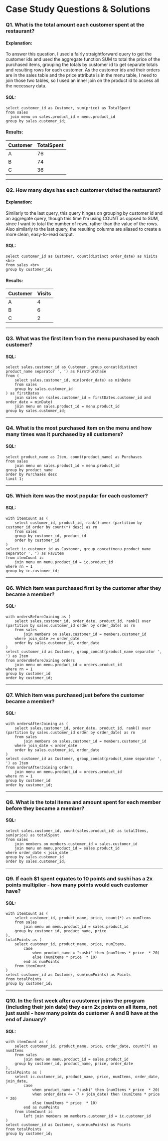 # Case Study Questions & Solutions

### Q1. What is the total amount each customer spent at the restaurant?

#### Explanation: 
To answer this question, I used a fairly straightforward query to get the customer ids and used the aggregate function SUM to total the price of the purchased items, grouping the totals by customer id to get separate totals and resulting rows for each customer. As the customer ids and their orders are in the sales table and the price attribute is in the menu table, I need to join those two tables, so I used an inner join on the product id to access all the necessary data.

#### SQL:

    select customer_id as Customer, sum(price) as TotalSpent
    from sales
      join menu on sales.product_id = menu.product_id
    group by sales.customer_id;

#### Results:
| Customer | TotalSpent |
| -------- | ------- |
| A | 76 |
| B | 74 |
| C | 36 |

***
### Q2. How many days has each customer visited the restaurant?

#### Explanation: 
Similarly to the last query, this query hinges on grouping by customer id and an aggregate query, though this time I'm using COUNT as oppsed to SUM, since I want to total the number of rows, rather than the value of the rows. Also similarly to the last query, the resulting columns are aliased to create a more clean, easy-to-read output. 

#### SQL:

    select customer_id as Customer, count(distinct order_date) as Visits <br>
    from sales <br>
    group by customer_id;

#### Results:
| Customer | Visits |
| -------- | ------- |
| A | 4 |
| B | 6 |
| C | 2 |

***
### Q3. What was the first item from the menu purchased by each customer?

#### SQL:

    select sales.customer_id as Customer, group_concat(distinct product_name separator ', ') as FirstPurchase
    from (
    	select sales.customer_id, min(order_date) as minDate
    	from sales
    	group by sales.customer_id
    ) as firstDates
    	join sales on (sales.customer_id = firstDates.customer_id and order_date = minDate) 
    	join menu on sales.product_id = menu.product_id
    group by sales.customer_id;

***
### Q4. What is the most purchased item on the menu and how many times was it purchased by all customers?

#### SQL:

    select product_name as Item, count(product_name) as Purchases
    from sales
    	join menu on sales.product_id = menu.product_id
    group by product_name
    order by Purchases desc
    limit 1;

***
### Q5. Which item was the most popular for each customer?

#### SQL:

    with itemCount as (
    	select customer_id, product_id, rank() over (partition by customer_id order by count(*) desc) as rn
    	from sales
    	group by customer_id, product_id
    	order by customer_id
    )
    select ic.customer_id as Customer, group_concat(menu.product_name separator ', ') as FavItem
    from itemCount ic
        join menu on menu.product_id = ic.product_id
    where rn = 1
    group by ic.customer_id;

***
### Q6. Which item was purchased first by the customer after they became a member?

#### SQL:

    with ordersBeforeJoining as (
    	select sales.customer_id, order_date, product_id, rank() over (partition by sales.customer_id order by order_date) as rn
    	from sales
    		join members on sales.customer_id = members.customer_id
    	where join_date >= order_date
    	order by sales.customer_id, order_date
    )
    select customer_id as Customer, group_concat(product_name separator ', ') as Item
    from ordersBeforeJoining orders
    	join menu on menu.product_id = orders.product_id
    where rn = 1
    group by customer_id
    order by customer_id;

***
### Q7. Which item was purchased just before the customer became a member?

#### SQL:

    with ordersAfterJoining as (
    	select sales.customer_id, order_date, product_id, rank() over (partition by sales.customer_id order by order_date) as rn
    	from sales
    		join members on sales.customer_id = members.customer_id
    	where join_date < order_date
    	order by sales.customer_id, order_date
    )
    select customer_id as Customer, group_concat(product_name separator ', ') as Item
    from ordersAfterJoining orders
    	join menu on menu.product_id = orders.product_id
    where rn = 1
    group by customer_id
    order by customer_id;
***
### Q8. What is the total items and amount spent for each member before they became a member?

#### SQL:

    select sales.customer_id, count(sales.product_id) as totalItems, sum(price) as totalSpent
    from sales
    	join members on members.customer_id = sales.customer_id
    	join menu on menu.product_id = sales.product_id
    where order_date < join_date
    group by sales.customer_id
    order by sales.customer_id;

***
### Q9.  If each $1 spent equates to 10 points and sushi has a 2x points multiplier - how many points would each customer have?

#### SQL:

    with itemCount as (
    	select customer_id, product_name, price, count(*) as numItems
    	from sales
    		join menu on menu.product_id = sales.product_id
    	group by customer_id, product_name, price
    ),
    totalPoints as (
    	select customer_id, product_name, price, numItems, 
    		case
    			when product_name = "sushi" then (numItems * price  * 20)
    			else (numItems * price  * 10)
    		end as numPoints
    	from itemCount
    )
    select customer_id as Customer, sum(numPoints) as Points
    from totalPoints
    group by customer_id;

***
### Q10. In the first week after a customer joins the program (including their join date) they earn 2x points on all items, not just sushi - how many points do customer A and B have at the end of January?

#### SQL:

    with itemCount as (
    	select customer_id, product_name, price, order_date, count(*) as numItems
    	from sales
    		join menu on menu.product_id = sales.product_id
    	group by customer_id, product_name, price, order_date
    ),
    totalPoints as (
    	select ic.customer_id, product_name, price, numItems, order_date, join_date,
    		case
    			when product_name = "sushi" then (numItems * price  * 20)
    			when order_date <= (7 + join_date) then (numItems * price  * 20)
    			else (numItems * price  * 10)
    		end as numPoints
    	from itemCount ic
    		left join members on members.customer_id = ic.customer_id
    )
    select customer_id as Customer, sum(numPoints) as Points
    from totalPoints
    group by customer_id;
